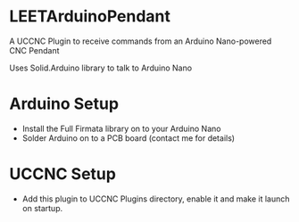 # LEETArduinoPendant
A UCCNC Plugin to receive commands from an Arduino Nano-powered CNC Pendant

Uses Solid.Arduino library to talk to Arduino Nano

# Arduino Setup
* Install the Full Firmata library on to your Arduino Nano
* Solder Arduino on to a PCB board (contact me for details)

# UCCNC Setup
* Add this plugin to UCCNC Plugins directory, enable it and make it launch on startup.
